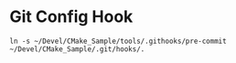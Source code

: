 # Git Config Hook
`ln -s ~/Devel/CMake_Sample/tools/.githooks/pre-commit ~/Devel/CMake_Sample/.git/hooks/.`
